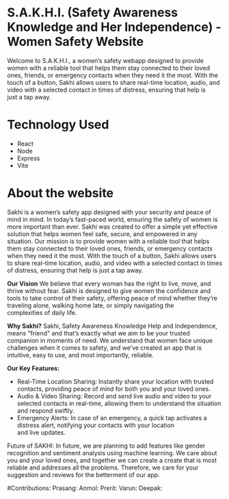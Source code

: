 ﻿# S.A.K.H.I. (Safety Awareness Knowledge and Her Independence) - Women Safety Website
Welcome to S.A.K.H.I., a women’s safety webapp designed to provide women with a reliable tool that helps them stay connected to their loved ones, friends, or emergency contacts when they need it the most. With the touch of a button, Sakhi allows users to share real-time location, audio, and video with a selected contact in times of distress, ensuring that help is just a tap away.

# Technology Used
- React
- Node
- Express
- Vite


# About the website

Sakhi is a women’s safety app designed with your security and peace of mind in mind. In today’s fast-paced world, ensuring the safety of women is more important than ever. Sakhi was created to offer a simple yet effective solution that helps women feel safe, secure, and empowered in any situation.
Our mission is to provide women with a reliable tool that helps them stay connected to their loved ones, friends, or emergency contacts when they need it the most. With the touch of a button, Sakhi allows users to share real-time location, audio, and video with a selected contact in times of distress, ensuring that help is just a tap away.

**Our Vision**
We believe that every woman has the right to live, move, and thrive without fear. Sakhi is designed to give women the confidence and tools to take control of their safety, offering peace of mind whether they’re traveling alone, walking home late, or simply navigating the complexities of daily life.

**Why Sakhi?**
Sakhi, Safety Awareness Knowledge Help and Independence, means "friend" and that’s exactly what we aim to be  your trusted companion in moments of need. We understand that women face unique challenges when it comes to safety, and we’ve created an app that is intuitive, easy to use, and most importantly, reliable.

**Our Key Features:**

- Real-Time Location Sharing: Instantly share your location with trusted contacts, providing peace of mind for both you and your loved ones.
- Audio & Video Sharing: Record and send live audio and video to your selected contacts in real-time, allowing them to understand the situation and respond swiftly.
- Emergency Alerts: In case of an emergency, a quick tap activates a distress alert, notifying your contacts with your location and live updates.

Future of SAKHI:
In future, we are planning to  add features like gender recognition and sentiment analysis using machine learning. We care about you and your loved ones, and together we can create a create that is most reliable and addresses all the problems. Therefore, we care for your suggestion and reviews for the betterment of our app.

#Contributions:
Prasang:
Anmol:
Prerit:
Varun:
Deepak:



